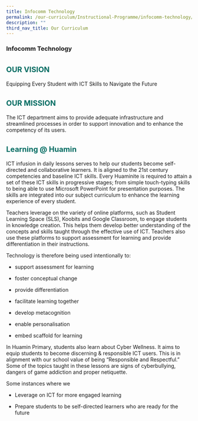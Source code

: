 ```yaml
---
title: Infocomm Technology
permalink: /our-curriculum/Instructional-Programme/infocomm-technology/
description: ""
third_nav_title: Our Curriculum
---
```



### **Infocomm Technology**

<b style="color:#016C62; font-size:20px; line-height: 3;">OUR VISION</b><br>
Equipping Every Student with ICT Skills to Navigate the Future

<b style="color:#016C62; font-size:20px; line-height: 3;">OUR MISSION</b><br>
The ICT department aims to provide adequate infrastructure and streamlined processes in order to support innovation and to enhance the competency of its users.

<b style="color:#016C62; font-size:20px; line-height: 3;">Learning @ Huamin</b><br>
ICT infusion in daily lessons serves to help our students become self-directed and collaborative learners. It is aligned to the 21st century competencies and baseline ICT skills. Every Huaminite is required to attain a set of these ICT skills in progressive stages; from simple touch-typing skills to being able to use Microsoft PowerPoint for presentation purposes. The skills are integrated into our subject curriculum to enhance the learning experience of every student.

Teachers leverage on the variety of online platforms, such as Student Learning Space (SLS), Koobits and Google Classroom, to engage students in knowledge creation. This helps them develop better understanding of the concepts and skills taught through the effective use of ICT. Teachers also use these platforms to support assessment for learning and provide differentiation in their instructions.

Technology is therefore being used intentionally to:
* support assessment for learning

* foster conceptual change

* provide differentiation

* facilitate learning together

* develop metacognition

* enable personalisation

* embed scaffold for learning

In Huamin Primary, students also learn about Cyber Wellness. It aims to equip students to become discerning & responsible ICT users. This is in alignment with our school value of being “Responsible and Respectful.” Some of the topics taught in these lessons are signs of cyberbullying, dangers of game addiction and proper netiquette.

Some instances where we

* Leverage on ICT for more engaged learning

* Prepare students to be self-directed learners who are ready for the future